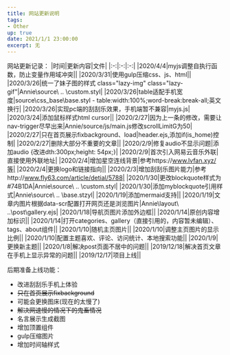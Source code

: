 ```yaml
---
title: 网站更新说明
tags: 
- Other
up: true
date: 2021/1/1 23:00:00
excerpt: 无
---
```

网站更新记录：
|时间|更新内容|文件|
|:-:|:-:|:-:|
|2020/4/4|myjs调整自执行函数，防止变量作用域冲突||
|2020/3/31|使用gulp压缩css、js、html||
|2020/3/26|统一了妹子图的样式 class="lazy-img" class="lazy-gif"|Annie\source\ .. \custom.styl|
|2020/3/26|table适配手机宽度|source\css\_base\base.styl - table:width:100%;word-break:break-all;英文换行|
|2020/3/26|实现pc端的刮刮乐效果，手机端暂不兼容|myjs.js|
|2020/3/24|添加鼠标样式html cursor||
|2020/2/27|因为上一条的修改，需要让nav-trigger尽早出来|Annie/source/js/main.js修改scrollLimitG为50|
|2020/2/27|只在首页展示fixbackground、load|header.ejs,添加if(is_home)控制|
|2020/2/27|删除大部分不重要的文章||
|2020/2/9|修复audio不显示问题|添加audio {改进dth:300px;height: 54px;}|
|2020/2/9|首次引入网易云音乐外联|直接使用外联地址|
|2020/2/4|增加星空连线背景|参考https://www.lvfan.xyz/等|
|2020/2/4|更换logo和链接指向||
|2020/2/3|增加刮刮乐图片能力|参考http://www.fly63.com/article/detial/5788|
|2020/1/30|更改blockquote样式为#74B1DA|Annie\source\ .. \custom.styl|
|2020/1/30|添加myblockquote引用样式|Annie\source\ .. \base.stzyl|
|2020/1/19|添加mermaid支持||
|2020/1/19|文章内图片根据data-scr配置打开网页还是浏览图片|Annie\layout\ ..\post\gallery.ejs|
|2020/1/18|导航页图片添加外边框||
|2020/1/14|原创内容增加标识||
|2020/1/14|打开categories、gallery（直接引用的，内容暂未编辑）、tags、about组件||
|2020/1/10|随机主页图片||
|2020/1/10|调整主页图片的显示比例||
|2020/1/10|配置主题喜欢、评论、访问统计、本地搜索功能||
|2020/1/9|更换新主题||
|2020/1/8|解决post页面不居中的问题||
|2019/12/18|解决首页文章在手机上显示异常的问题||
|2019/12/17|项目上线||

后期准备上线功能：
- 改进刮刮乐手机上体验
- ~~只在首页展示fixbackground~~
- 可能会更换图床(现在的太慢了)
- ~~解决网速慢的情况下的鬼畜情况~~
- 名言展示生成截图
- 增加顶置组件
- gulp压缩图片
- 增加时间轴样式
